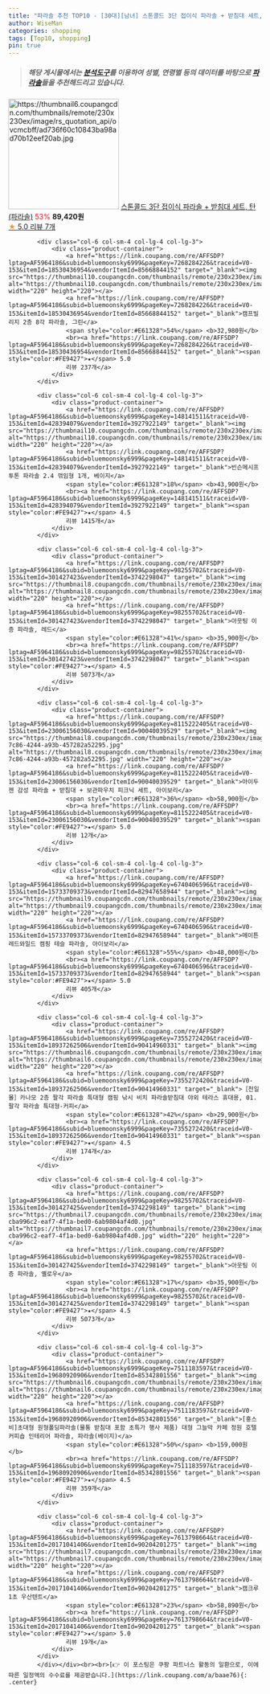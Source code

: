 ```yaml
---
title: "파라솔 추천 TOP10 - [30대][남녀] 스톤콜드 3단 접이식 파라솔 + 받침대 세트, 탄(파라솔)"
author: WiseMan
categories: shopping
tags: [Top10, shopping]
pin: true
---
```


> ##### 해당 게시물에서는 [**분석도구**](https://itemscout.io/)를 이용하여 **성별**, **연령별** 등의 데이터를 바탕으로 [**파라솔**](https://link.coupang.com/a/baae76)들을 추천해드리고 있습니다.
<div class="container"><div class="row">
            <div class="col-6 col-sm-4 col-lg-4 col-lg-3">
                <div class="product-container">
                    <a href="https://link.coupang.com/re/AFFSDP?lptag=AF5964186&subid=bluemoonsky6999&pageKey=8174531569&traceid=V0-153&itemId=23358572929&vendorItemId=90465088481" target="_blank"><img src="https://thumbnail6.coupangcdn.com/thumbnails/remote/230x230ex/image/rs_quotation_api/ovcmcbff/ad736f60c10843ba98ad70b12eef20ab.jpg" alt="https://thumbnail6.coupangcdn.com/thumbnails/remote/230x230ex/image/rs_quotation_api/ovcmcbff/ad736f60c10843ba98ad70b12eef20ab.jpg" width="220" height="220"></a>
                    <a href="https://link.coupang.com/re/AFFSDP?lptag=AF5964186&subid=bluemoonsky6999&pageKey=8174531569&traceid=V0-153&itemId=23358572929&vendorItemId=90465088481" target="_blank">스톤콜드 3단 접이식 파라솔 + 받침대 세트, 탄(파라솔)</a>
                    <span style="color:#E61328">53%</span> <b>89,420원</b>
                    <br><a href="https://link.coupang.com/re/AFFSDP?lptag=AF5964186&subid=bluemoonsky6999&pageKey=8174531569&traceid=V0-153&itemId=23358572929&vendorItemId=90465088481" target="_blank"><span style="color:#FE9427">★</span> 5.0
                    리뷰 7개</a>
                </div>
            </div>
            
            <div class="col-6 col-sm-4 col-lg-4 col-lg-3">
                <div class="product-container">
                    <a href="https://link.coupang.com/re/AFFSDP?lptag=AF5964186&subid=bluemoonsky6999&pageKey=7268284226&traceid=V0-153&itemId=18530436954&vendorItemId=85668844152" target="_blank"><img src="https://thumbnail10.coupangcdn.com/thumbnails/remote/230x230ex/image/0820_amir_esrgan_inf80k_batch_1_max3k/ffc3/7cb3c18750af78ef6106f67024d76318664182486a7caa24cb34e5a56629.jpg" alt="https://thumbnail10.coupangcdn.com/thumbnails/remote/230x230ex/image/0820_amir_esrgan_inf80k_batch_1_max3k/ffc3/7cb3c18750af78ef6106f67024d76318664182486a7caa24cb34e5a56629.jpg" width="220" height="220"></a>
                    <a href="https://link.coupang.com/re/AFFSDP?lptag=AF5964186&subid=bluemoonsky6999&pageKey=7268284226&traceid=V0-153&itemId=18530436954&vendorItemId=85668844152" target="_blank">캠프빌리지 2층 8각 파라솔, 그린</a>
                    <span style="color:#E61328">54%</span> <b>32,980원</b>
                    <br><a href="https://link.coupang.com/re/AFFSDP?lptag=AF5964186&subid=bluemoonsky6999&pageKey=7268284226&traceid=V0-153&itemId=18530436954&vendorItemId=85668844152" target="_blank"><span style="color:#FE9427">★</span> 5.0
                    리뷰 237개</a>
                </div>
            </div>
            
            <div class="col-6 col-sm-4 col-lg-4 col-lg-3">
                <div class="product-container">
                    <a href="https://link.coupang.com/re/AFFSDP?lptag=AF5964186&subid=bluemoonsky6999&pageKey=148141511&traceid=V0-153&itemId=428394079&vendorItemId=3927922149" target="_blank"><img src="https://thumbnail10.coupangcdn.com/thumbnails/remote/230x230ex/image/0820_amir_esrgan_inf80k_batch_0_max3k/ae83/2afddfeab5dc8f0d7ed10828b85ddbe88e4f5ed6c2e17d88738647c5d656.jpg" alt="https://thumbnail10.coupangcdn.com/thumbnails/remote/230x230ex/image/0820_amir_esrgan_inf80k_batch_0_max3k/ae83/2afddfeab5dc8f0d7ed10828b85ddbe88e4f5ed6c2e17d88738647c5d656.jpg" width="220" height="220"></a>
                    <a href="https://link.coupang.com/re/AFFSDP?lptag=AF5964186&subid=bluemoonsky6999&pageKey=148141511&traceid=V0-153&itemId=428394079&vendorItemId=3927922149" target="_blank">빈슨메시프 투톤 파라솔 2.4 꺾임형 1개, 베이지</a>
                    <span style="color:#E61328">18%</span> <b>43,900원</b>
                    <br><a href="https://link.coupang.com/re/AFFSDP?lptag=AF5964186&subid=bluemoonsky6999&pageKey=148141511&traceid=V0-153&itemId=428394079&vendorItemId=3927922149" target="_blank"><span style="color:#FE9427">★</span> 4.5
                    리뷰 1415개</a>
                </div>
            </div>
            
            <div class="col-6 col-sm-4 col-lg-4 col-lg-3">
                <div class="product-container">
                    <a href="https://link.coupang.com/re/AFFSDP?lptag=AF5964186&subid=bluemoonsky6999&pageKey=98255702&traceid=V0-153&itemId=301427423&vendorItemId=3742298047" target="_blank"><img src="https://thumbnail8.coupangcdn.com/thumbnails/remote/230x230ex/image/0820_amir_esrgan_inf80k_batch_0_max3k/466a/170484e24a6d24866939fa539ad23fdce240af7128a1c5f1bff147c69e2f.jpg" alt="https://thumbnail8.coupangcdn.com/thumbnails/remote/230x230ex/image/0820_amir_esrgan_inf80k_batch_0_max3k/466a/170484e24a6d24866939fa539ad23fdce240af7128a1c5f1bff147c69e2f.jpg" width="220" height="220"></a>
                    <a href="https://link.coupang.com/re/AFFSDP?lptag=AF5964186&subid=bluemoonsky6999&pageKey=98255702&traceid=V0-153&itemId=301427423&vendorItemId=3742298047" target="_blank">아웃팅 이층 파라솔, 레드</a>
                    <span style="color:#E61328">41%</span> <b>35,900원</b>
                    <br><a href="https://link.coupang.com/re/AFFSDP?lptag=AF5964186&subid=bluemoonsky6999&pageKey=98255702&traceid=V0-153&itemId=301427423&vendorItemId=3742298047" target="_blank"><span style="color:#FE9427">★</span> 4.5
                    리뷰 5073개</a>
                </div>
            </div>
            
            <div class="col-6 col-sm-4 col-lg-4 col-lg-3">
                <div class="product-container">
                    <a href="https://link.coupang.com/re/AFFSDP?lptag=AF5964186&subid=bluemoonsky6999&pageKey=8115222405&traceid=V0-153&itemId=23006156030&vendorItemId=90040039529" target="_blank"><img src="https://thumbnail8.coupangcdn.com/thumbnails/remote/230x230ex/image/retail/images/2024/05/21/10/3/5e7b9332-7c86-4244-a93b-457282a52295.jpg" alt="https://thumbnail8.coupangcdn.com/thumbnails/remote/230x230ex/image/retail/images/2024/05/21/10/3/5e7b9332-7c86-4244-a93b-457282a52295.jpg" width="220" height="220"></a>
                    <a href="https://link.coupang.com/re/AFFSDP?lptag=AF5964186&subid=bluemoonsky6999&pageKey=8115222405&traceid=V0-153&itemId=23006156030&vendorItemId=90040039529" target="_blank">아이두젠 감성 파라솔 + 받침대 + 보관파우치 피크닉 세트, 아이보리</a>
                    <span style="color:#E61328">36%</span> <b>58,900원</b>
                    <br><a href="https://link.coupang.com/re/AFFSDP?lptag=AF5964186&subid=bluemoonsky6999&pageKey=8115222405&traceid=V0-153&itemId=23006156030&vendorItemId=90040039529" target="_blank"><span style="color:#FE9427">★</span> 5.0
                    리뷰 12개</a>
                </div>
            </div>
            
            <div class="col-6 col-sm-4 col-lg-4 col-lg-3">
                <div class="product-container">
                    <a href="https://link.coupang.com/re/AFFSDP?lptag=AF5964186&subid=bluemoonsky6999&pageKey=6740406596&traceid=V0-153&itemId=15733709373&vendorItemId=82947658944" target="_blank"><img src="https://thumbnail9.coupangcdn.com/thumbnails/remote/230x230ex/image/0820_amir_esrgan_inf80k_batch_1_max3k/4e0b/548b80c078a385ba563b290e7c709cdc29eb1761e266a6f1bfc811a99dd4.jpg" alt="https://thumbnail9.coupangcdn.com/thumbnails/remote/230x230ex/image/0820_amir_esrgan_inf80k_batch_1_max3k/4e0b/548b80c078a385ba563b290e7c709cdc29eb1761e266a6f1bfc811a99dd4.jpg" width="220" height="220"></a>
                    <a href="https://link.coupang.com/re/AFFSDP?lptag=AF5964186&subid=bluemoonsky6999&pageKey=6740406596&traceid=V0-153&itemId=15733709373&vendorItemId=82947658944" target="_blank">메이튼 레드와일드 캠핑 테슬 파라솔, 아이보리</a>
                    <span style="color:#E61328">55%</span> <b>48,000원</b>
                    <br><a href="https://link.coupang.com/re/AFFSDP?lptag=AF5964186&subid=bluemoonsky6999&pageKey=6740406596&traceid=V0-153&itemId=15733709373&vendorItemId=82947658944" target="_blank"><span style="color:#FE9427">★</span> 5.0
                    리뷰 405개</a>
                </div>
            </div>
            
            <div class="col-6 col-sm-4 col-lg-4 col-lg-3">
                <div class="product-container">
                    <a href="https://link.coupang.com/re/AFFSDP?lptag=AF5964186&subid=bluemoonsky6999&pageKey=7355272420&traceid=V0-153&itemId=18937262506&vendorItemId=90414960331" target="_blank"><img src="https://thumbnail6.coupangcdn.com/thumbnails/remote/230x230ex/image/0820_amir_esrgan_inf80k_batch_0_max3k/01e3/3403a274edae90782b7ae1193e9df1f26154d900760b00efb9abd9fbe118.png" alt="https://thumbnail6.coupangcdn.com/thumbnails/remote/230x230ex/image/0820_amir_esrgan_inf80k_batch_0_max3k/01e3/3403a274edae90782b7ae1193e9df1f26154d900760b00efb9abd9fbe118.png" width="220" height="220"></a>
                    <a href="https://link.coupang.com/re/AFFSDP?lptag=AF5964186&subid=bluemoonsky6999&pageKey=7355272420&traceid=V0-153&itemId=18937262506&vendorItemId=90414960331" target="_blank">［천일몰］카나모 2층 팔각 파라솔 특대형 캠핑 낚시 비치 파라솔받침대 야외 테라스 휴대용, 01.팔각 파라솔 특대형-커피</a>
                    <span style="color:#E61328">42%</span> <b>29,900원</b>
                    <br><a href="https://link.coupang.com/re/AFFSDP?lptag=AF5964186&subid=bluemoonsky6999&pageKey=7355272420&traceid=V0-153&itemId=18937262506&vendorItemId=90414960331" target="_blank"><span style="color:#FE9427">★</span> 4.5
                    리뷰 174개</a>
                </div>
            </div>
            
            <div class="col-6 col-sm-4 col-lg-4 col-lg-3">
                <div class="product-container">
                    <a href="https://link.coupang.com/re/AFFSDP?lptag=AF5964186&subid=bluemoonsky6999&pageKey=98255702&traceid=V0-153&itemId=301427425&vendorItemId=3742298149" target="_blank"><img src="https://thumbnail7.coupangcdn.com/thumbnails/remote/230x230ex/image/retail/images/1247403515495919-cba996c2-eaf7-4f1a-bed0-6ab9804af4d0.jpg" alt="https://thumbnail7.coupangcdn.com/thumbnails/remote/230x230ex/image/retail/images/1247403515495919-cba996c2-eaf7-4f1a-bed0-6ab9804af4d0.jpg" width="220" height="220"></a>
                    <a href="https://link.coupang.com/re/AFFSDP?lptag=AF5964186&subid=bluemoonsky6999&pageKey=98255702&traceid=V0-153&itemId=301427425&vendorItemId=3742298149" target="_blank">아웃팅 이층 파라솔, 옐로우</a>
                    <span style="color:#E61328">17%</span> <b>35,900원</b>
                    <br><a href="https://link.coupang.com/re/AFFSDP?lptag=AF5964186&subid=bluemoonsky6999&pageKey=98255702&traceid=V0-153&itemId=301427425&vendorItemId=3742298149" target="_blank"><span style="color:#FE9427">★</span> 4.5
                    리뷰 5073개</a>
                </div>
            </div>
            
            <div class="col-6 col-sm-4 col-lg-4 col-lg-3">
                <div class="product-container">
                    <a href="https://link.coupang.com/re/AFFSDP?lptag=AF5964186&subid=bluemoonsky6999&pageKey=7511183597&traceid=V0-153&itemId=19680920906&vendorItemId=85342801556" target="_blank"><img src="https://thumbnail6.coupangcdn.com/thumbnails/remote/230x230ex/image/vendor_inventory/1c54/53ff92bdeb2010ffb570f345fd9c4dc5a5d392cb5573090a9f1c5b349b9d.jpg" alt="https://thumbnail6.coupangcdn.com/thumbnails/remote/230x230ex/image/vendor_inventory/1c54/53ff92bdeb2010ffb570f345fd9c4dc5a5d392cb5573090a9f1c5b349b9d.jpg" width="220" height="220"></a>
                    <a href="https://link.coupang.com/re/AFFSDP?lptag=AF5964186&subid=bluemoonsky6999&pageKey=7511183597&traceid=V0-153&itemId=19680920906&vendorItemId=85342801556" target="_blank">[홍스비]초대형 원형폴딩파라솔(물통 받침대 포함 초특가 행사 제품) 대형 그늘막 카페 정원 호텔 커피숍 인테리어 파라솔, 파라솔(베이지)</a>
                    <span style="color:#E61328">50%</span> <b>159,000원</b>
                    <br><a href="https://link.coupang.com/re/AFFSDP?lptag=AF5964186&subid=bluemoonsky6999&pageKey=7511183597&traceid=V0-153&itemId=19680920906&vendorItemId=85342801556" target="_blank"><span style="color:#FE9427">★</span> 4.5
                    리뷰 359개</a>
                </div>
            </div>
            
            <div class="col-6 col-sm-4 col-lg-4 col-lg-3">
                <div class="product-container">
                    <a href="https://link.coupang.com/re/AFFSDP?lptag=AF5964186&subid=bluemoonsky6999&pageKey=7613798664&traceid=V0-153&itemId=20171041406&vendorItemId=90204201275" target="_blank"><img src="https://thumbnail7.coupangcdn.com/thumbnails/remote/230x230ex/image/rs_quotation_api/ppaj3wtg/e4c3a8a45813485f8ceb056d6085a68d.jpg" alt="https://thumbnail7.coupangcdn.com/thumbnails/remote/230x230ex/image/rs_quotation_api/ppaj3wtg/e4c3a8a45813485f8ceb056d6085a68d.jpg" width="220" height="220"></a>
                    <a href="https://link.coupang.com/re/AFFSDP?lptag=AF5964186&subid=bluemoonsky6999&pageKey=7613798664&traceid=V0-153&itemId=20171041406&vendorItemId=90204201275" target="_blank">캠크루 1초 우산텐트</a>
                    <span style="color:#E61328">23%</span> <b>58,890원</b>
                    <br><a href="https://link.coupang.com/re/AFFSDP?lptag=AF5964186&subid=bluemoonsky6999&pageKey=7613798664&traceid=V0-153&itemId=20171041406&vendorItemId=90204201275" target="_blank"><span style="color:#FE9427">★</span> 5.0
                    리뷰 19개</a>
                </div>
            </div>
            </div></div><br><br>[👉 이 포스팅은 쿠팡 파트너스 활동의 일환으로, 이에 따른 일정액의 수수료를 제공받습니다.](https://link.coupang.com/a/baae76){: .center}